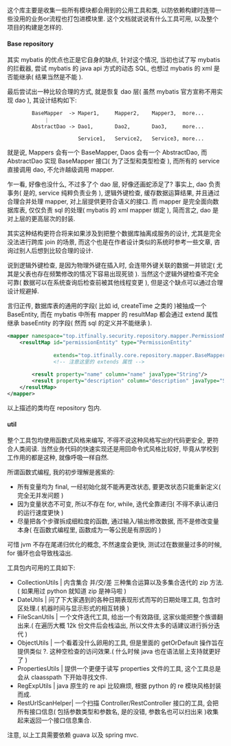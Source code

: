 这个库主要是收集一些所有模块都会用到的公用工具和类, 以防依赖构建时连带一些没用的业务or流程也打包进模块里.
这个文档就说说有什么工具可用, 以及整个项目的构建是怎样的.

#### Base repository
其实 mybatis 的优点也正是它自身的缺点, 针对这个情况, 当初也试了写 mybatis 的拦截器,
尝试 mybatis 的 java api 方式的动态 SQL, 也想过 mybatis 的 xml 是否能继承( 结果当然是不能 ).

最后尝试出一种比较合理的方式, 就是恢复 dao 层( 虽然 mybatis 官方宣称不用实现 dao ), 其设计结构如下:
```
        BaseMapper  -> Maper1,     Mapper2,    Mapper3,  more...
            ｜
        AbstractDao -> Dao1,       Dao2,       Dao3,     more...
        
                       Service1,   Service2,   Service3, more...
```

就是说, Mappers 会有一个 BaseMapper, Daos 会有一个 AbstractDao, 而 AbstractDao 
实现 BaseMapper 接口( 为了泛型和类型检查 ), 而所有的 service 直接调用 dao, 不允许越级调用 mapper.
 
乍一看, 好像也没什么, 不过多了个 dao 层, 好像还画蛇添足了? 事实上, dao 负责事务( 是的, service 纯粹负责业务 ), 
逻辑外键检查, 缓存数据运算结果, 并且通过合理合并处理 mapper, 对上层提供更符合语义的接口.
而 mapper 是完全面向数据库表, 仅仅负责 sql 的处理( mybatis 的 xml mapper 绑定 ), 
简而言之, dao 是对上层的更高层次的封装.

其实这种结构更符合将来如果涉及到把整个数据库抽离成服务的设计, 尤其是完全没法进行跨库 join 的场景,
而这个也是在作者设计类似的系统时参考一些文章, 咨询过别人后想到比较合理的设计.

说到逻辑外键检查, 是因为物理外键在插入时, 会连带外键关联的数据一并锁定( 尤其是父表也存在频繁修改的情况下容易出现死锁 ). 
当然这个逻辑外键检查不完全可靠( 数据可以在系统查询后检查前被其他线程变更 ), 但是这个缺点可以通过合理设计规避掉.
 
言归正传, 数据库表的通用的字段( 比如 id, createTime 之类的 )被抽成一个 BaseEntity, 而在 mybatis 中所有 mapper 的 resultMap 
都会通过 extend 属性继承 baseEntity 的字段( 然而 sql 的定义并不能继承 ).
```xml
<mapper namespace="top.itfinally.security.repository.mapper.PermissionMapper">
    <resultMap id="permissionEntity" type="PermissionEntity"
    
               extends="top.itfinally.core.repository.mapper.BaseMapper.baseEntity">
               <!-- 注意这里的 extends 属性 -->
               
        <result property="name" column="name" javaType="String"/>
        <result property="description" column="description" javaType="String"/>
    </resultMap>
</mapper>
```

以上描述的类均在 repository 包内.


#### util

整个工具包均使用函数式风格来编写, 不得不说这种风格写出的代码更安全, 更符合人类阅读.
当然业务代码的快速实现还是用回命令式风格比较好, 毕竟从学校到工作用的都是这种, 就像呼吸一样自然.

所谓函数式编程, 我的初步理解是酱紫的:
 * 所有变量均为 final, 一经初始化就不能再更改状态, 要更改状态只能重新定义( 完全无并发问题 )
 * 因为变量状态不可变, 所以不存在 for, while, 迭代全靠递归( 不得不承认递归的运行速度更快 )
 * 尽量把各个步骤拆成细粒度的函数, 通过输入/输出修改数据, 而不是修改变量本身( 在函数式编程里, 函数成为一等公民是有原因的 )
 
可惜 jvm 不存在尾递归优化的概念, 不然速度会更快, 测试过在数据量过多的时候, for 循环也会导致栈溢出.

工具包内可用的工具如下:
 * CollectionUtils  | 内含集合 并/交/差 三种集合运算以及多集合迭代的 zip 方法.( 如果用过 python 就知道 zip 是神马啦 )
 * DateUtils        | 问了下大家遇到的各种日期表现形式而写的日期处理工具, 包含时区处理.( 机器时间与显示形式的相互转换 )
 * FileScanUtils    | 一个文件迭代工具, 给出一个有效路径, 这家伙能把整个族谱翻出来.( 在遍历大概 12k 份文件后会栈溢出, 所以文件太多的话建议进行拆分迭代 )
 * ObjectUtils      | 一个看着没什么卵用的工具, 但是里面的 getOrDefault 操作旨在提供类似 ?. 这种空检查的访问效果.( 什么时候 java 也在语法层上支持就更好了 )
 * PropertiesUtils  | 提供一个更便于读写 properties 文件的工具, 这个工具总是会从 claasspath 下开始寻找文件.
 * RegExpUtils      | java 原生的 re api 比较麻烦, 根据 python 的 re 模块风格封装而成.
 * RestUrlScanHelper| 一个扫描 Controller/RestController 接口的工具, 会把所有接口信息( 包括参数类型和参数名, 是的没错, 参数名也可以扫出来 )收集起来返回一个接口信息集合.
 
注意, 以上工具需要依赖 guava 以及 spring mvc.